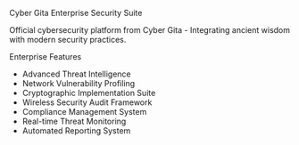 Cyber Gita Enterprise Security Suite 

Official cybersecurity platform from Cyber Gita - Integrating ancient wisdom with modern security practices.

Enterprise Features

- Advanced Threat Intelligence
- Network Vulnerability Profiling
- Cryptographic Implementation Suite
- Wireless Security Audit Framework
- Compliance Management System
- Real-time Threat Monitoring
- Automated Reporting System

